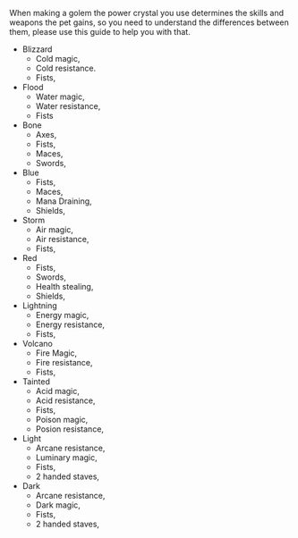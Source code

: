 When making a golem the power crystal you use determines the skills and weapons the pet gains, so you need to understand the differences between them, please use this guide to help you with that.

*   Blizzard
    *   Cold magic,
    *   Cold resistance.
    *   Fists,
*   Flood
    *   Water magic,
    *   Water resistance,
    *   Fists
*   Bone
    *   Axes,
    *   Fists,
    *   Maces,
    *   Swords,
*   Blue
    *   Fists,
    *   Maces,
    *   Mana Draining,
    *   Shields,
*   Storm
    *   Air magic,
    *   Air resistance,
    *   Fists,
*   Red
    *   Fists,
    *   Swords,
    *   Health stealing,
    *   Shields,
*   Lightning
    *   Energy magic,
    *   Energy resistance,
    *   Fists,
*   Volcano
    *   Fire Magic,
    *   Fire resistance,
    *   Fists,
*   Tainted
    *   Acid magic,
    *   Acid resistance,
    *   Fists,
    *   Poison magic,
    *   Posion resistance,
*   Light
    *   Arcane resistance,
    *   Luminary magic,
    *   Fists,
    *   2 handed staves,
*   Dark
    *   Arcane resistance,
    *   Dark magic,
    *   Fists,
    *   2 handed staves,